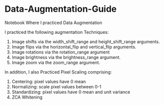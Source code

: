# Data-Augmentation-Guide
Notebook Where I practiced Data Augmentation

I practiced the following augmentation Techniques:


1. Image shifts via the width_shift_range and height_shift_range arguments.
2. Image flips via the horizontal_flip and vertical_flip arguments.
3. Image rotations via the rotation_range argument
4. Image brightness via the brightness_range argument.
5. Image zoom via the zoom_range argument.

In addition, I also Practiced Pixel Scaling comprising:

1. Centering: pixel values have 0 mean
2. Normalizing: scale pixel values between 0-1
3. Standardizing: pixel values have 0 mean and unit variance
4. ZCA Whitening

